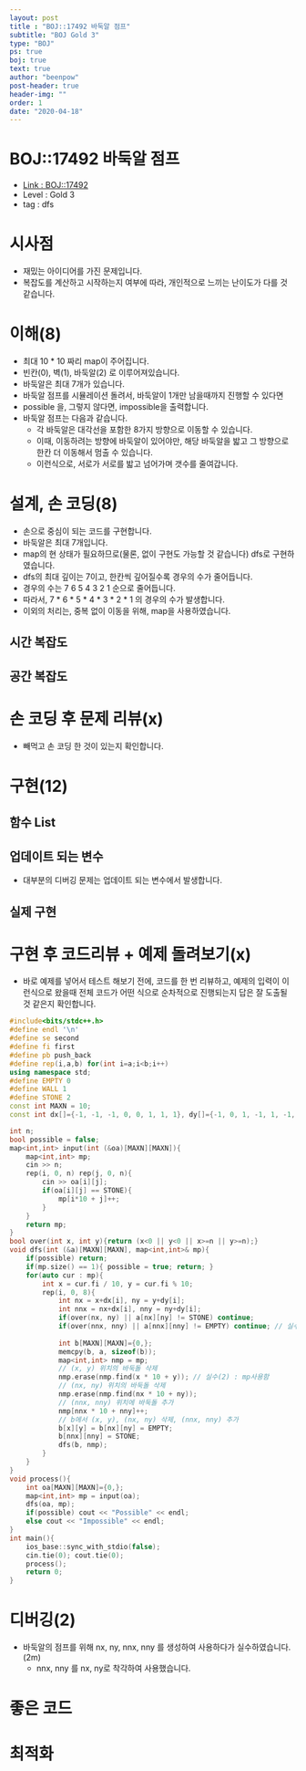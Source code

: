 ```yaml
---
layout: post
title : "BOJ::17492 바둑알 점프"
subtitle: "BOJ Gold 3"
type: "BOJ"
ps: true
boj: true
text: true
author: "beenpow"
post-header: true
header-img: ""
order: 1
date: "2020-04-18"
---
```

# BOJ::17492 바둑알 점프
- [Link : BOJ::17492](https://www.acmicpc.net/problem/17492)
- Level : Gold 3
- tag : dfs

# 시사점
- 재밌는 아이디어를 가진 문제입니다.
- 복잡도를 계산하고 시작하는지 여부에 따라, 개인적으로 느끼는 난이도가 다를 것 같습니다.

# 이해(8)
- 최대 10 * 10 짜리 map이 주어집니다.
- 빈칸(0), 벽(1), 바둑알(2) 로 이루어져있습니다.
- 바둑알은 최대 7개가 있습니다.
- 바둑알 점프를 시뮬레이션 돌려서, 바둑알이 1개만 남을때까지 진행할 수 있다면
- possible 을, 그렇지 않다면, impossible을 출력합니다.
- 바둑알 점프는 다음과 같습니다.
  - 각 바둑알은 대각선을 포함한 8가지 방향으로 이동할 수 있습니다.
  - 이때, 이동하려는 방향에 바둑알이 있어야만, 해당 바둑알을 밟고 그 방향으로 한칸 더 이동해서 멈출 수 있습니다.
  - 이런식으로, 서로가 서로를 밟고 넘어가며 갯수를 줄여갑니다.

# 설계, 손 코딩(8)
- 손으로 중심이 되는 코드를 구현합니다.
- 바둑알은 최대 7개입니다.
- map의 현 상태가 필요하므로(물론, 없이 구현도 가능할 것 같습니다) dfs로 구현하였습니다.
- dfs의 최대 깊이는 7이고, 한칸씩 깊어질수록 경우의 수가 줄어듭니다.
- 경우의 수는 7 6 5 4 3 2 1 순으로 줄어듭니다.
- 따라서, 7 * 6 * 5 * 4 * 3 * 2 * 1 의 경우의 수가 발생합니다.
- 이외의 처리는, 중복 없이 이동을 위해, map을 사용하였습니다.

## 시간 복잡도

## 공간 복잡도

# 손 코딩 후 문제 리뷰(x)
- 빼먹고 손 코딩 한 것이 있는지 확인합니다.

# 구현(12)

## 함수 List 

## 업데이트 되는 변수
- 대부분의 디버깅 문제는 업데이트 되는 변수에서 발생합니다.

## 실제 구현 

# 구현 후 코드리뷰 + 예제 돌려보기(x)
- 바로 예제를 넣어서 테스트 해보기 전에, 코드를 한 번 리뷰하고, 예제의 입력이 이런식으로 왔을때
  전체 코드가 어떤 식으로 순차적으로 진행되는지 답은 잘 도출될 것 같은지 확인합니다.

```cpp
#include<bits/stdc++.h>
#define endl '\n'
#define se second
#define fi first
#define pb push_back
#define rep(i,a,b) for(int i=a;i<b;i++)
using namespace std;
#define EMPTY 0
#define WALL 1
#define STONE 2
const int MAXN = 10;
const int dx[]={-1, -1, -1, 0, 0, 1, 1, 1}, dy[]={-1, 0, 1, -1, 1, -1, 0, 1};

int n;
bool possible = false;
map<int,int> input(int (&oa)[MAXN][MAXN]){
    map<int,int> mp;
    cin >> n;
    rep(i, 0, n) rep(j, 0, n){
        cin >> oa[i][j];
        if(oa[i][j] == STONE){
            mp[i*10 + j]++;
        }
    }
    return mp;
}
bool over(int x, int y){return (x<0 || y<0 || x>=n || y>=n);}
void dfs(int (&a)[MAXN][MAXN], map<int,int>& mp){
    if(possible) return;
    if(mp.size() == 1){ possible = true; return; }
    for(auto cur : mp){
        int x = cur.fi / 10, y = cur.fi % 10;
        rep(i, 0, 8){
            int nx = x+dx[i], ny = y+dy[i];
            int nnx = nx+dx[i], nny = ny+dy[i];
            if(over(nx, ny) || a[nx][ny] != STONE) continue;
            if(over(nnx, nny) || a[nnx][nny] != EMPTY) continue; // 실수(2) : a[nx][ny]로 사용함
            
            int b[MAXN][MAXN]={0,};
            memcpy(b, a, sizeof(b));
            map<int,int> nmp = mp;
            // (x, y) 위치의 바둑돌 삭제
            nmp.erase(nmp.find(x * 10 + y)); // 실수(2) : mp사용함
            // (nx, ny) 위치의 바둑돌 삭제
            nmp.erase(nmp.find(nx * 10 + ny));
            // (nnx, nny) 위치에 바둑돌 추가
            nmp[nnx * 10 + nny]++;
            // b에서 (x, y), (nx, ny) 삭제, (nnx, nny) 추가
            b[x][y] = b[nx][ny] = EMPTY;
            b[nnx][nny] = STONE;
            dfs(b, nmp);
        }
    }
}
void process(){
    int oa[MAXN][MAXN]={0,};
    map<int,int> mp = input(oa);
    dfs(oa, mp);
    if(possible) cout << "Possible" << endl;
    else cout << "Impossible" << endl;
}
int main(){
    ios_base::sync_with_stdio(false);
    cin.tie(0); cout.tie(0);
    process();
    return 0;
}
```

# 디버깅(2)
- 바둑알의 점프를 위해 nx, ny, nnx, nny 를 생성하여 사용하다가 실수하였습니다.(2m)
  - nnx, nny 를 nx, ny로 착각하여 사용했습니다.

# 좋은 코드

# 최적화
